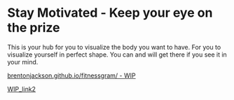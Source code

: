# Stay Motivated - Keep your eye on the prize

This is your hub for you to visualize the body you want to have.
For you to visualize yourself in perfect shape.
You can and will get there if you see it in your mind.

[brentonjackson.github.io/fitnessgram/ - WIP](https://brentonjackson.github.io/fitnessgram/)

[WIP_link2](https://musing-mclean-fefe4c.netlify.app/)
